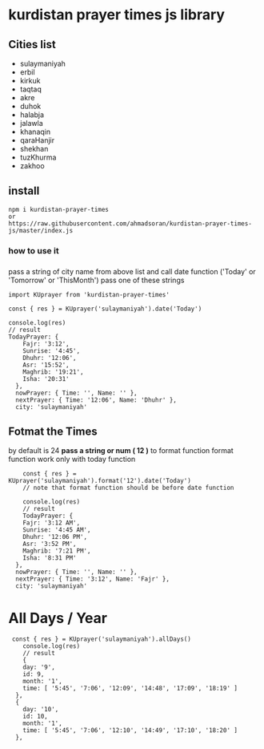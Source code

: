 
# kurdistan prayer times js library

## **Cities list**

 - sulaymaniyah
 - erbil
 - kirkuk
 - taqtaq
 - akre
 - duhok
 - halabja
 - jalawla
 - khanaqin
 - qaraHanjir
 - shekhan
 - tuzKhurma
 - zakhoo

## install
```
npm i kurdistan-prayer-times
or
https://raw.githubusercontent.com/ahmadsoran/kurdistan-prayer-times-js/master/index.js
```
### how to use it
### 

pass a string of city name from above list  and call date function 
('Today' or 'Tomorrow' or 'ThisMonth') pass one of these strings 
```
import KUprayer from 'kurdistan-prayer-times'

const { res } = KUprayer('sulaymaniyah').date('Today')

console.log(res)
// result
TodayPrayer: {
    Fajr: '3:12',
    Sunrise: '4:45',
    Dhuhr: '12:06',
    Asr: '15:52',
    Maghrib: '19:21',
    Isha: '20:31'
  },
  nowPrayer: { Time: '', Name: '' },
  nextPrayer: { Time: '12:06', Name: 'Dhuhr' },
  city: 'sulaymaniyah'
```
## **Fotmat the Times**

by default is 24 **pass a string or num ( 12 )** to format function 
format function work only with today function
```
    const { res } = KUprayer('sulaymaniyah').format('12').date('Today')
    // note that format function should be before date function
    
    console.log(res)
    // result
    TodayPrayer: {
    Fajr: '3:12 AM',
    Sunrise: '4:45 AM',
    Dhuhr: '12:06 PM',
    Asr: '3:52 PM',
    Maghrib: '7:21 PM',
    Isha: '8:31 PM'
  },
  nowPrayer: { Time: '', Name: '' },
  nextPrayer: { Time: '3:12', Name: 'Fajr' },
  city: 'sulaymaniyah'

``` 

# All Days / Year

```
 const { res } = KUprayer('sulaymaniyah').allDays()   
    console.log(res)
    // result
    {
    day: '9',
    id: 9,
    month: '1',
    time: [ '5:45', '7:06', '12:09', '14:48', '17:09', '18:19' ]
  },
  {
    day: '10',
    id: 10,
    month: '1',
    time: [ '5:45', '7:06', '12:10', '14:49', '17:10', '18:20' ]
  },
```